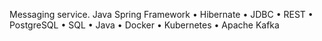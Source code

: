Messaging service. Java Spring Framework • Hibernate • JDBC • REST • PostgreSQL • SQL • Java • Docker • Kubernetes • Apache Kafka
